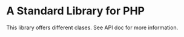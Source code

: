 # A Standard Library for PHP

This library offers different clases. See API doc for more information.